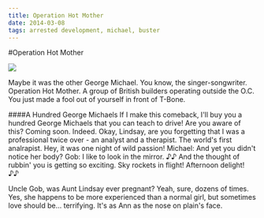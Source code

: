 ```yaml
---
title: Operation Hot Mother
date: 2014-03-08
tags: arrested development, michael, buster
---
```


#Operation Hot Mother

<div class="image">
  <img src="http://goo.gl/c58fsg">
</div>

Maybe it was the other George Michael. You know, the singer-songwriter. Operation Hot Mother. A group of British builders operating outside the O.C. You just made a fool out of yourself in front of T-Bone.

####A Hundred George Michaels
If I make this comeback, I'll buy you a hundred George Michaels that you can teach to drive! Are you aware of this? Coming soon. Indeed. Okay, Lindsay, are you forgetting that I was a professional twice over - an analyst and a therapist. The world's first analrapist. Hey, it was one night of wild passion! Michael: And yet you didn't notice her body? Gob: I like to look in the mirror. ♪♪ And the thought of rubbin' you is getting so exciting. Sky rockets in flight! Afternoon delight! ♪♪

Uncle Gob, was Aunt Lindsay ever pregnant? Yeah, sure, dozens of times. Yes, she happens to be more experienced than a normal girl, but sometimes love should be… terrifying. It's as Ann as the nose on plain's face.
